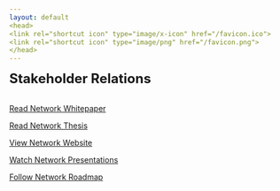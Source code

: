 ```yaml
---
layout: default
<head>
<link rel="shortcut icon" type="image/x-icon" href="/favicon.ico">
<link rel="shortcut icon" type="image/png" href="/favicon.png">
</head>
---
```


<b><font size="5">Stakeholder Relations</font></b>
<br>
<br>

[Read Network Whitepaper](https://network.foundation/network.pdf)

[Read Network Thesis](/thesis)

[View Network Website](https://x.network.foundation)

[Watch Network Presentations](https://www.youtube.com/playlist?list=PLiZCJRKsehdt4CW0NCCFrNyV42HUH4upW)

[Follow Network Roadmap](https://github.com/network-foundation/roadmap)

